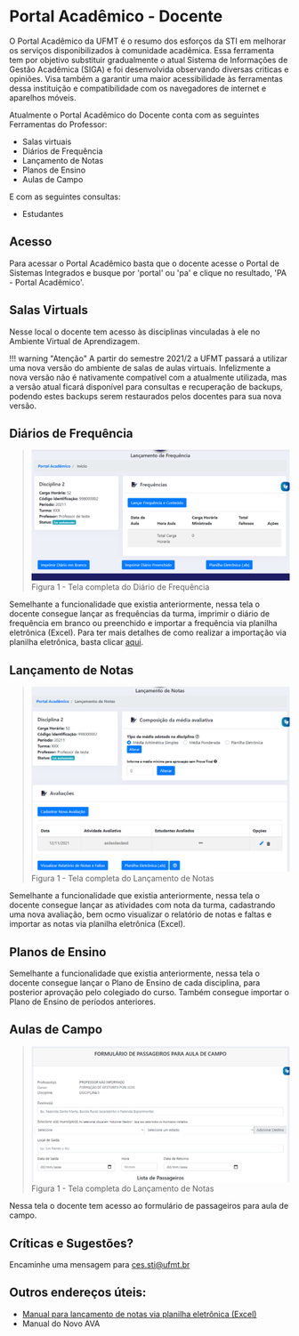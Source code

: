 # Portal Acadêmico - Docente

O Portal Acadêmico da UFMT é o resumo dos esforços da STI em melhorar os serviços disponibilizados à comunidade acadêmica. Essa ferramenta tem por objetivo substituir gradualmente o atual Sistema de Informações de Gestão Acadêmica (SIGA) e foi desenvolvida observando diversas criticas e opiniões. Visa também a garantir uma maior acessibilidade às ferramentas dessa instituição e compatibilidade com os navegadores de internet e aparelhos móveis.

Atualmente o Portal Acadêmico do Docente conta com as seguintes Ferramentas do Professor:

* Salas virtuais
* Diários de Frequência
* Lançamento de Notas
* Planos de Ensino
* Aulas de Campo

E com as seguintes consultas:

* Estudantes

## Acesso

Para acessar o Portal Acadêmico basta que o docente acesse o Portal de Sistemas Integrados e busque por 'portal' ou 'pa' e clique no resultado, 'PA - Portal Acadêmico'.

## Salas Virtuals

Nesse local o docente tem acesso às disciplinas vinculadas à ele no Ambiente Virtual de Aprendizagem.

!!! warning "Atenção"
    A partir do semestre 2021/2 a UFMT passará a utilizar uma nova versão do ambiente de salas de aulas virtuais. Infelizmente a nova versão não é nativamente compatível com a atualmente utilizada, mas a versão atual ficará disponível para consultas e recuperação de backups, podendo estes backups serem restaurados pelos docentes para sua nova versão.

## Diários de Frequência

> ![Tela completa do Diário de Frequência](../images/padocente_frequencia01.png "Tela do Diário de Frequência, com os detalhes da disciplina e os botões para lançar frequência e conteúdo, imprimir o diário em branco, imprimir diário preenchido e importar a frequência via planilha eletrônica")
> Figura 1 - Tela completa do Diário de Frequência

Semelhante a funcionalidade que existia anteriormente, nessa tela o docente consegue lançar as frequências da turma, imprimir o diário de frequência em branco ou preenchido e importar a frequência via planilha eletrônica (Excel). Para ter mais detalhes de como realizar a importação via planilha eletrônica, basta clicar [aqui](notasexcel.md).

## Lançamento de Notas


> ![Tela completa do Lançamento de Notas](../images/padocente_notas01.png "Tela do Lançamento de Notas, com os detalhes da disciplina, a composição da média avaliativa e os botões para alterar o tipo de média e a média mínima para aprovação, as avaliações cadastradas e os botões para cadastrar nova avaliação, visualizar o relatório de notas e faltas e importar a frequência via planilha eletrônica")
> Figura 1 - Tela completa do Lançamento de Notas

Semelhante a funcionalidade que existia anteriormente, nessa tela o docente consegue lançar as atividades com nota da turma, cadastrando uma nova avaliação, bem ocmo visualizar o relatório de notas e faltas e importar as notas via planilha eletrônica (Excel).

## Planos de Ensino

Semelhante a funcionalidade que existia anteriormente, nessa tela o docente consegue lançar o Plano de Ensino de cada disciplina, para posterior aprovação pelo colegiado do curso. Também consegue importar o Plano de Ensino de períodos anteriores.

## Aulas de Campo

> ![Formulário de Passageiros para Aula de Campo](../images/padocente_aulacampo01.png "Formulário de Passageiros para Aula de Campo com os detalhes do curso, professor e disciplina e os campos de edição do destino da aula, minicípio, local, data e hora de saída e data de retorno")
> Figura 1 - Tela completa do Lançamento de Notas

Nessa tela o docente tem acesso ao formulário de passageiros para aula de campo.

## Críticas e Sugestões?

Encaminhe uma mensagem para <ces.sti@ufmt.br>

## Outros endereços úteis:

* [Manual para lançamento de notas via planilha eletrônica (Excel)](notasexcel.md)
* Manual do Novo AVA